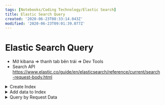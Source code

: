 ```yaml
---
tags: [Notebooks/Coding Technology/Elastic Search]
title: Elastic Search Query
created: '2020-06-23T08:33:14.043Z'
modified: '2020-06-23T09:01:39.077Z'
---
```


# Elastic Search Query
- Mở kibana => thanh tab bên trái => Dev Tools
- Search API https://www.elastic.co/guide/en/elasticsearch/reference/current/search-request-body.html

<details close>
<summary>Create Index</summary>
<markdown>
```bash
PUT school # create an Index
```
</markdown>
</details>


<details close>
<summary>Add data to Index</summary>
<markdown>
```bash
# _doc: là type
# 16: là id. Nếu tồn tại id rồi thì ta sẽ được update
POST school/_doc/16
{
   "name":"Crescent School", "description":"State Board Affiliation",
   "street":"Tonk Road",
   "city":"Jaipur", "state":"RJ", "zip":"176114","location":[26.8535922,75.7923988],
   "fees":2500, "tags":["Well equipped labs"], "rating":"4.5"
}
```
</markdown>
</details>

<details close>
<summary>Query by Request Data</summary>
<markdown>
```bash
# query field of school => trả về thông tin các field của school
GET school

# query data of school
GET school/_search 
# tương đương: select * from school

# query data that match
GET GET school/_search?q=_type:"_doc" 
# tương đương: select * from school where _type = "_doc"
```
</markdown>
</details>


<details close>
<summary>Query by Request Body</summary>
<markdown>
```bash
# query field of school => trả về thông tin các field của school
GET school

# query data of school
GET school/_search 
# tương đương: select * from school

# query data that match
GET GET school/_search?q=_type:"_doc" 
# tương đương: select * from school where _type = "_doc"
```
</markdown>
</details>
